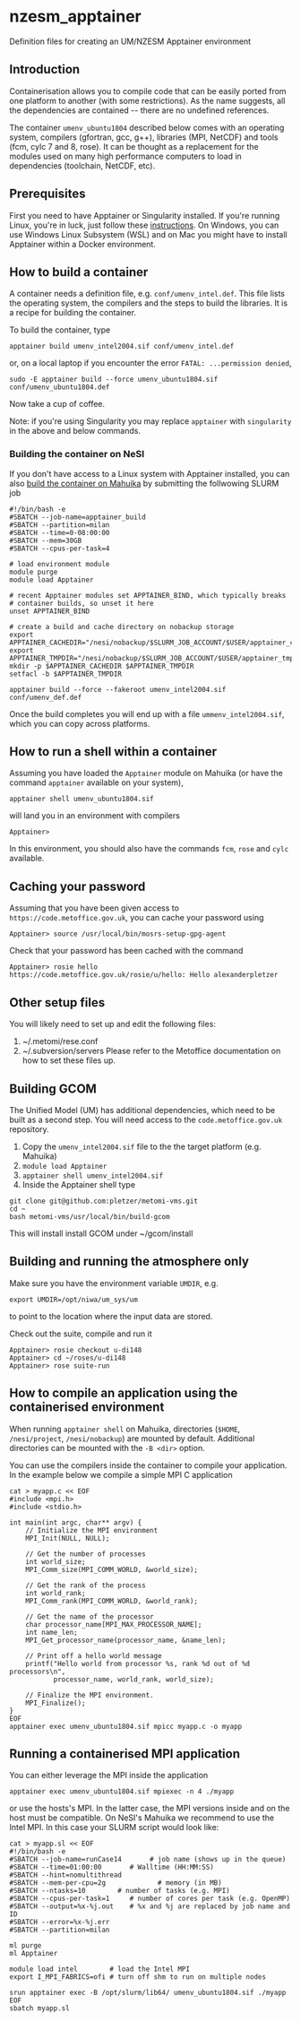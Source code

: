 # nzesm_apptainer
Definition files for creating an UM/NZESM Apptainer environment

## Introduction

Containerisation allows you to compile code that can be easily ported from one platform to another (with some restrictions). As the name suggests, all the dependencies are contained -- there are no undefined references.

The container `umenv_ubuntu1804` described below comes with an operating system, compilers (gfortran, gcc, g++), libraries (MPI, NetCDF) and tools (fcm, cylc 7 and 8, rose). It can be thought as a replacement for the 
modules used on many high performance computers to load in dependencies (toolchain, NetCDF, etc).

## Prerequisites

First you need to have Apptainer or Singularity installed. If you're running Linux, you're in luck, just follow these [instructions](https://apptainer.org/docs/user/latest/). On Windows, you can use Windows Linux Subsystem (WSL) and on Mac you might have to install Apptainer within a Docker environment. 

## How to build a container

A container needs a definition file, e.g. `conf/umenv_intel.def`. This file lists the operating system, the compilers and the steps to build the libraries. It is a recipe for building the container.

To build the container, type
```
apptainer build umenv_intel2004.sif conf/umenv_intel.def
```
or, on a local laptop if you encounter the error `FATAL: ...permission denied`,
```
sudo -E apptainer build --force umenv_ubuntu1804.sif conf/umenv_ubuntu1804.def
```
Now take a cup of coffee.

Note: if you're using Singularity you may replace `apptainer` with `singularity` in the above and below commands.

### Building the container on NeSI

If you don't have access to a Linux system with Apptainer installed, you can also [build the container on Mahuika](https://support.nesi.org.nz/hc/en-gb/articles/6008779241999-Build-an-Apptainer-container-on-a-Milan-compute-node) by submitting the follwowing SLURM job
```
#!/bin/bash -e
#SBATCH --job-name=apptainer_build
#SBATCH --partition=milan
#SBATCH --time=0-08:00:00
#SBATCH --mem=30GB
#SBATCH --cpus-per-task=4

# load environment module
module purge
module load Apptainer

# recent Apptainer modules set APPTAINER_BIND, which typically breaks
# container builds, so unset it here
unset APPTAINER_BIND

# create a build and cache directory on nobackup storage
export APPTAINER_CACHEDIR="/nesi/nobackup/$SLURM_JOB_ACCOUNT/$USER/apptainer_cache"
export APPTAINER_TMPDIR="/nesi/nobackup/$SLURM_JOB_ACCOUNT/$USER/apptainer_tmpdir"
mkdir -p $APPTAINER_CACHEDIR $APPTAINER_TMPDIR
setfacl -b $APPTAINER_TMPDIR

apptainer build --force --fakeroot umenv_intel2004.sif conf/umenv_def.def
```

Once the build completes you will end up with a file `ummenv_intel2004.sif`, which you can copy across platforms.

## How to run a shell within a container

Assuming you have loaded the `Apptainer` module on Mahuika (or have the command `apptainer` available on your system),
```
apptainer shell umenv_ubuntu1804.sif
```
will land you in an environment with compilers
```
Apptainer> 
```
In this environment, you should also have the commands `fcm`, `rose` and `cylc` available.

## Caching your password

Assuming that you have been given access to `https://code.metoffice.gov.uk`, you can cache your password using
```
Apptainer> source /usr/local/bin/mosrs-setup-gpg-agent
```
Check that your password has been cached with the command
```
Apptainer> rosie hello
https://code.metoffice.gov.uk/rosie/u/hello: Hello alexanderpletzer
```

## Other setup files

You will likely need to set up and edit the following files:
 1. ~/.metomi/rese.conf
 2. ~/.subversion/servers
Please refer to the Metoffice documentation on how to set these files up.

## Building GCOM

The Unified Model (UM) has additional dependencies, which need to be built as a second step. You will need access to the `code.metoffice.gov.uk` repository.

1. Copy the `umenv_intel2004.sif` file to the the target platform (e.g. Mahuika)
2. `module load Apptainer`
3. `apptainer shell umenv_intel2004.sif`
5. Inside the Apptainer shell type
```
git clone git@github.com:pletzer/metomi-vms.git
cd ~
bash metomi-vms/usr/local/bin/build-gcom
```
This will install install GCOM under ~/gcom/install


## Building and running the atmosphere only

Make sure you have the environment variable `UMDIR`, e.g.
```
export UMDIR=/opt/niwa/um_sys/um
```
to point to the location where the input data are stored.

Check out the suite, compile and run it
```
Apptainer> rosie checkout u-di148
Apptainer> cd ~/roses/u-di148
Apptainer> rose suite-run
```

## How to compile an application using the containerised environment

When running `apptainer shell` on Mahuika, directories (`$HOME`, `/nesi/project`, `/nesi/nobackup`) are mounted by default. Additional directories can be mounted with the `-B <dir>` option. 

You can use the compilers inside the container to compile your application. In the example below we compile a simple MPI C application
```
cat > myapp.c << EOF
#include <mpi.h>
#include <stdio.h>

int main(int argc, char** argv) {
    // Initialize the MPI environment
    MPI_Init(NULL, NULL);

    // Get the number of processes
    int world_size;
    MPI_Comm_size(MPI_COMM_WORLD, &world_size);

    // Get the rank of the process
    int world_rank;
    MPI_Comm_rank(MPI_COMM_WORLD, &world_rank);

    // Get the name of the processor
    char processor_name[MPI_MAX_PROCESSOR_NAME];
    int name_len;
    MPI_Get_processor_name(processor_name, &name_len);

    // Print off a hello world message
    printf("Hello world from processor %s, rank %d out of %d processors\n",
           processor_name, world_rank, world_size);

    // Finalize the MPI environment.
    MPI_Finalize();
}
EOF
apptainer exec umenv_ubuntu1804.sif mpicc myapp.c -o myapp
```

## Running a containerised MPI application

You can either leverage the MPI inside the application
```
apptainer exec umenv_ubuntu1804.sif mpiexec -n 4 ./myapp
```
or use the hosts's MPI. In the latter case, the MPI versions inside and on the host must be compatible. On NeSI's Mahuika we recommend to use the Intel MPI. In this case your SLURM script would look like:
```
cat > myapp.sl << EOF
#!/bin/bash -e
#SBATCH --job-name=runCase14       # job name (shows up in the queue)
#SBATCH --time=01:00:00       # Walltime (HH:MM:SS)
#SBATCH --hint=nomultithread
#SBATCH --mem-per-cpu=2g             # memory (in MB)
#SBATCH --ntasks=10        # number of tasks (e.g. MPI)
#SBATCH --cpus-per-task=1     # number of cores per task (e.g. OpenMP)
#SBATCH --output=%x-%j.out    # %x and %j are replaced by job name and ID
#SBATCH --error=%x-%j.err
#SBATCH --partition=milan

ml purge
ml Apptainer

module load intel        # load the Intel MPI
export I_MPI_FABRICS=ofi # turn off shm to run on multiple nodes

srun apptainer exec -B /opt/slurm/lib64/ umenv_ubuntu1804.sif ./myapp
EOF
sbatch myapp.sl
```






